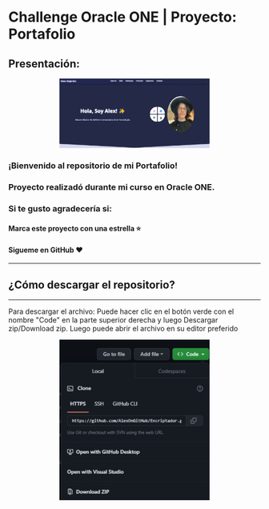 # Challenge Oracle ONE | Proyecto: Portafolio


## Presentación:

<p align="center" >
     <img width="300" heigth="200" src="/assets/img/Proyecto/Proyecto.png">
</p>


### ¡Bienvenido al repositorio de mi Portafolio!
### Proyecto realizadó durante mi curso en Oracle ONE.
### Si te gusto agradecería si:

#### Marca este proyecto con una estrella ⭐
#### Sigueme en GitHub ❤️
---

## ¿Cómo descargar el repositorio?
---
Para descargar el archivo: Puede hacer clic en el botón verde con el nombre "Code" en la parte superior derecha y luego Descargar zip/Download zip. Luego puede abrir el archivo en su editor preferido 

<p align="center" >
     <img width="300" heigth="200" src="/assets/img/Proyecto/Download.svg">
